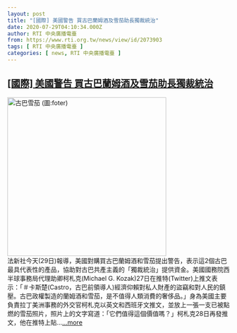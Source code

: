 ```yaml
---
layout: post
title: "[國際] 美國警告 買古巴蘭姆酒及雪茄助長獨裁統治"
date: 2020-07-29T04:10:34.000Z
author: RTI 中央廣播電臺
from: https://www.rti.org.tw/news/view/id/2073903
tags: [ RTI 中央廣播電臺 ]
categories: [ news, RTI 中央廣播電臺 ]
---
```

<!--1595995834000-->
[[國際] 美國警告 買古巴蘭姆酒及雪茄助長獨裁統治](https://www.rti.org.tw/news/view/id/2073903)
------

<div>
<img src="https://static.rti.org.tw/assets/thumbnails/2019/02/19/526eccc3d19b89f677860a7ffca2f346.jpg" width="360" alt="古巴雪茄 (圖:foter)" title="古巴雪茄 (圖:foter)"><br>法新社今天(29日)報導，美國對購買古巴蘭姆酒和雪茄提出警告，表示這2個古巴最具代表性的產品，協助對古巴共產主義的「獨裁統治」提供資金。美國國務院西半球事務局代理助卿柯札克(Michael G. Kozak)27日在推特(Twitter)上推文表示：「＃卡斯楚(Castro，古巴前領導人)經濟仰賴對私人財產的盜竊和對人民的鎮壓。古巴政權製造的蘭姆酒和雪茄，是不值得人類消費的奢侈品。」身為美國主要負責拉丁美洲事務的外交官柯札克以英文和西班牙文推文，並放上一張一支已被點燃的雪茄照片，照片上的文字寫道：「它們值得這個價值嗎？」柯札克28日再發推文，他在推特上貼...<a target="_blank" href="https://www.rti.org.tw/news/view/id/2073903">...more</a>
</div>
